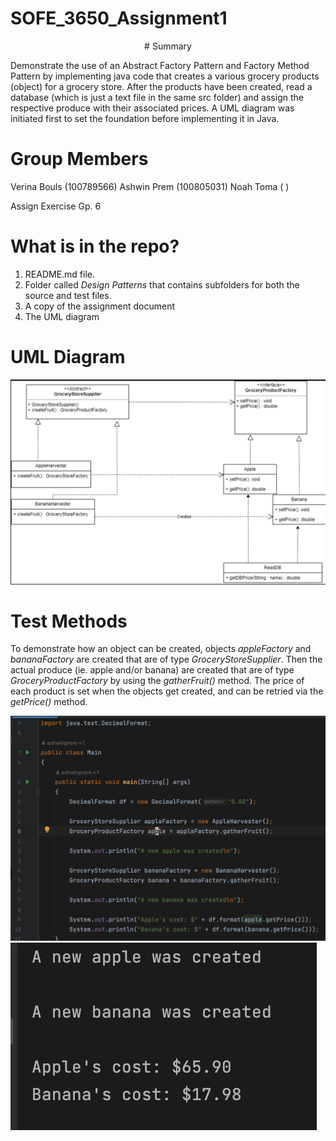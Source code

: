 # SOFE_3650_Assignment1

<p style="text-align: center;"># Summary</p>

Demonstrate the use of an Abstract Factory Pattern and Factory Method Pattern by implementing java code that creates a various grocery products (object) for a grocery store. After the products have been created, read a database (which is just a text file in the same src folder) and assign the respective produce with their associated prices. A UML diagram was initiated first to set the foundation before implementing it in Java.

# **Group Members**

Verina Bouls (100789566)
Ashwin Prem (100805031)
Noah Toma ( )

Assign Exercise Gp. 6

# What is in the repo?

1. README.md file.
2. Folder called _Design Patterns_ that contains subfolders for both the source and test files.
3. A copy of the assignment document
4. The UML diagram

# UML Diagram

![](UML.png)

# Test Methods

To demonstrate how an object can be created, objects _appleFactory_ and _bananaFactory_ are created that are of type _GroceryStoreSupplier_. Then the actual produce (ie. apple and/or banana) are created that are of type _GroceryProductFactory_ by using the _gatherFruit()_ method. The price of each product is set when the objects get created, and can be retried via the _getPrice()_ method.

![Main Test function](TestOutput_Images/MainTest.png)
![Test Output](TestOutput_images/TestOutput.png)
